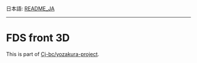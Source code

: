 日本語: [README_JA](README_JA.md)

---

# FDS front 3D

This is part of [Cj-bc/yozakura-project](https://github.com/Cj-bc/yozakura-project).
